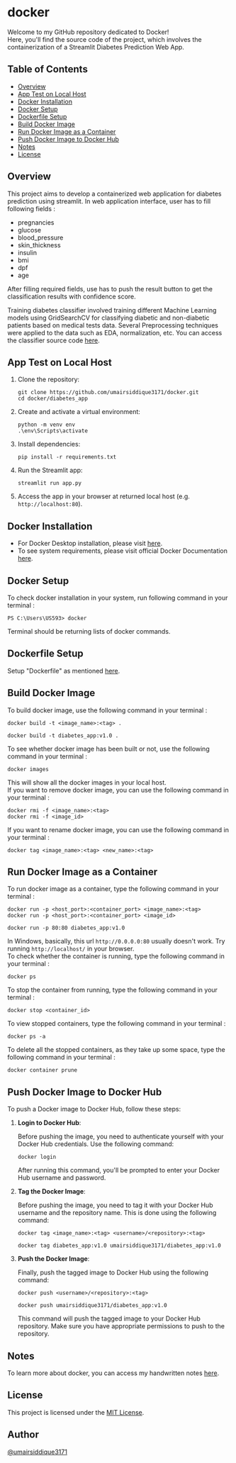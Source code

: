 # docker
Welcome to my GitHub repository dedicated to Docker!
<br>
Here, you'll find the source code of the project, which involves the containerization of a Streamlit Diabetes Prediction Web App.

## Table of Contents
 - [Overview](#overview)
 - [App Test on Local Host](#app-test-on-local-host)
 - [Docker Installation](#docker-installation)
 - [Docker Setup](#docker-setup)
 - [Dockerfile Setup](#dockerfile-setup)
 - [Build Docker Image](#build-docker-image)
 - [Run Docker Image as a Container](#run-docker-image-as-a-container)
 - [Push Docker Image to Docker Hub](#push-docker-image-to-docker-hub)
 - [Notes](#notes)
 - [License](#license)

## Overview
This project aims to develop a containerized web application for diabetes prediction using streamlit. In web application interface, user has to fill following fields : 
- pregnancies
- glucose
- blood_pressure
- skin_thickness
- insulin
- bmi
- dpf
- age

After filling required fields, use has to push the result button to get the classification results with confidence score.

Training diabetes classifier involved training different Machine Learning models using GridSearchCV for classifying diabetic and non-diabetic patients based on medical tests data. Several Preprocessing techniques were applied to the data such as EDA, normalization, etc. You can access the classifier source code [here](https://github.com/umairsiddique3171/Machine-Learning-Projects/tree/main/diabetes_prediction).


## App Test on Local Host
1. Clone the repository:

    ```
    git clone https://github.com/umairsiddique3171/docker.git
    cd docker/diabetes_app
    ```

2. Create and activate a virtual environment:

    ```
    python -m venv env
    .\env\Scripts\activate
    ```

3. Install dependencies:

    ```
    pip install -r requirements.txt
    ```

4. Run the Streamlit app:

    ```
    streamlit run app.py
    ```

5. Access the app in your browser at returned local host (e.g. `http://localhost:80`).
## Docker Installation
* For Docker Desktop installation, please visit [here](https://www.docker.com/products/docker-desktop/).
* To see system requirements, please visit official Docker Documentation [here](https://docs.docker.com/desktop/).

## Docker Setup 
To check docker installation in your system, run following command in your terminal : 
```
PS C:\Users\US593> docker
```
Terminal should be returning lists of docker commands.

## Dockerfile Setup 
Setup "Dockerfile" as mentioned [here](https://github.com/umairsiddique3171/docker/blob/main/diabetes_app/Dockerfile).

## Build Docker Image 
To build docker image, use the following command in your terminal : 
```
docker build -t <image_name>:<tag> .
```
```
docker build -t diabetes_app:v1.0 .
```
To see whether docker image has been built or not, use the following command in your terminal : 
```
docker images
```
This will show all the docker images in your local host.
<br>
If you want to remove docker image, you can use the following command in your terminal : 
```
docker rmi -f <image_name>:<tag>
docker rmi -f <image_id>
```
If you want to rename docker image, you can use the following command in your terminal : 
```
docker tag <image_name>:<tag> <new_name>:<tag>
```

## Run Docker Image as a Container
To run docker image as a container, type the following command in your terminal : 
```
docker run -p <host_port>:<container_port> <image_name>:<tag>
docker run -p <host_port>:<container_port> <image_id>
```
```
docker run -p 80:80 diabetes_app:v1.0
```
In Windows, basically, this url `http://0.0.0.0:80` usually doesn't work. Try running `http://localhost/` in your browser.
<br>
To check whether the container is running, type the following command in your terminal : 
```
docker ps
```
To stop the container from running, type the following command in your terminal : 
```
docker stop <container_id>
```
To view stopped containers, type the following command in your terminal : 
```
docker ps -a
```
To delete all the stopped containers, as they take up some space, type the following command in your terminal : 
```
docker container prune
```

## Push Docker Image to Docker Hub

To push a Docker image to Docker Hub, follow these steps:

1. **Login to Docker Hub**: 

    Before pushing the image, you need to authenticate yourself with your Docker Hub credentials. Use the following command:
   
    ```
    docker login
    ```

    After running this command, you'll be prompted to enter your Docker Hub username and password.

2. **Tag the Docker Image**:

    Before pushing the image, you need to tag it with your Docker Hub username and the repository name. This is done using the following command:

    ```
    docker tag <image_name>:<tag> <username>/<repository>:<tag>
    ```
    ```
    docker tag diabetes_app:v1.0 umairsiddique3171/diabetes_app:v1.0
    ```

3. **Push the Docker Image**:

    Finally, push the tagged image to Docker Hub using the following command:

    ```
    docker push <username>/<repository>:<tag>
    ```
    ```
    docker push umairsiddique3171/diabetes_app:v1.0
    ```
    This command will push the tagged image to your Docker Hub repository. Make sure you have appropriate permissions to push to the repository.

## Notes 
To learn more about docker, you can access my handwritten notes [here](https://github.com/umairsiddique3171/docker/blob/main/notes.pdf).

## License
This project is licensed under the [MIT License](https://github.com/umairsiddique3171/docker/blob/main/LICENSE).

## Author 
[@umairsiddique3171](https://github.com/umairsiddique3171)
